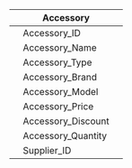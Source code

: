 
|     | Accessory          |     |
| --- | ------------------ | --- |
|     | Accessory_ID       |     |
|     | Accessory_Name     |     |
|     | Accessory_Type     |     |
|     | Accessory_Brand    |     |
|     | Accessory_Model    |     |
|     | Accessory_Price    |     |
|     | Accessory_Discount |     |
|     | Accessory_Quantity |     |
|     | Supplier_ID        |     | 

